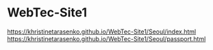 # WebTec-Site1
https://khristinetarasenko.github.io/WebTec-Site1/Seoul/index.html
https://khristinetarasenko.github.io/WebTec-Site1/Seoul/passport.html
